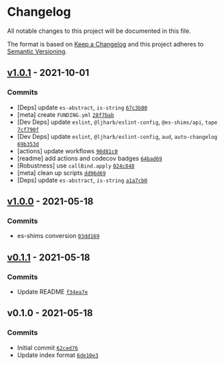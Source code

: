 # Changelog

All notable changes to this project will be documented in this file.

The format is based on [Keep a Changelog](https://keepachangelog.com/en/1.0.0/)
and this project adheres to [Semantic Versioning](https://semver.org/spec/v2.0.0.html).

## [v1.0.1](https://github.com/es-shims/Array.prototype.filter/compare/v1.0.0...v1.0.1) - 2021-10-01

### Commits

- [Deps] update `es-abstract`, `is-string` [`67c3b80`](https://github.com/es-shims/Array.prototype.filter/commit/67c3b80370becc8a6ea305c14a2cd854f14397a4)
- [meta] create `FUNDING.yml` [`28f7bab`](https://github.com/es-shims/Array.prototype.filter/commit/28f7babb4c27e1a46661e963df9d9e56554840c9)
- [Dev Deps] update `eslint`, `@ljharb/eslint-config`, `@es-shims/api`, `tape` [`7cf790f`](https://github.com/es-shims/Array.prototype.filter/commit/7cf790fce0e3e8d39da5fd7aa33269ebc46bc96e)
- [Dev Deps] update `eslint`, `@ljharb/eslint-config`, `aud`, `auto-changelog` [`69b353d`](https://github.com/es-shims/Array.prototype.filter/commit/69b353d9e65c4ddc32a4dd080b8318c603615e3d)
- [actions] update workflows [`90d81c0`](https://github.com/es-shims/Array.prototype.filter/commit/90d81c06d1435cdc4affe40a0cd0e12054dac280)
- [readme] add actions and codecov badges [`64bad69`](https://github.com/es-shims/Array.prototype.filter/commit/64bad69903d684f4bfa6ad4e9f288e43f30da10c)
- [Robustness] use `callBind.apply` [`024c848`](https://github.com/es-shims/Array.prototype.filter/commit/024c848e20d6cbf6bd5d12d84a7512965f07de11)
- [meta] clean up scripts [`dd96d69`](https://github.com/es-shims/Array.prototype.filter/commit/dd96d691d553ed179d1793424e2df63944191a99)
- [Deps] update `es-abstract`, `is-string` [`a1a7cb0`](https://github.com/es-shims/Array.prototype.filter/commit/a1a7cb0b5dd9bd2bfe08d0eee2c58373d71c3cc0)

## [v1.0.0](https://github.com/es-shims/Array.prototype.filter/compare/v0.1.1...v1.0.0) - 2021-05-18

### Commits

- es-shims conversion [`03dd169`](https://github.com/es-shims/Array.prototype.filter/commit/03dd1690c8cb66ee42098ae787346de698e0ac5b)

## [v0.1.1](https://github.com/es-shims/Array.prototype.filter/compare/v0.1.0...v0.1.1) - 2021-05-18

### Commits

- Update README [`f34ea7e`](https://github.com/es-shims/Array.prototype.filter/commit/f34ea7e72a4183454f36263ef747879dd0082561)

## v0.1.0 - 2021-05-18

### Commits

- Initial commit [`62ced76`](https://github.com/es-shims/Array.prototype.filter/commit/62ced76da693d1532aa00047787d416a3b081568)
- Update index format [`6de10e3`](https://github.com/es-shims/Array.prototype.filter/commit/6de10e32c437526b1aefeb5430701c17c187e797)
